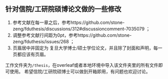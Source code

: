 ## 针对信院/工研院硕博论文做的一些修改
1. 参考文献在每一章之后，参考https://github.com/stone-zeng/fduthesis/discussions/312#discussioncomment-7035079 ；
2. 调整参考文献行间距为0pt，参考https://github.com/stone-zeng/fduthesis/issues/268 ；
3. 页眉居中并固定为 复旦大学博士/硕士学位论文，并且除了封面和声明，每一页都应该有页眉。

工作文件夹为`/thesis`，在overleaf或者本地环境中导入该文件夹里的所有文件即可使用。
希望信院/工研院硕博士可以做到开箱即用，有问题也欢迎讨论。

